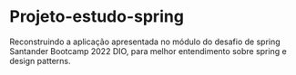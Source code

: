 # Projeto-estudo-spring
Reconstruindo a aplicação apresentada no módulo do desafio de spring Santander Bootcamp 2022 DIO, para melhor entendimento sobre spring e design patterns.
